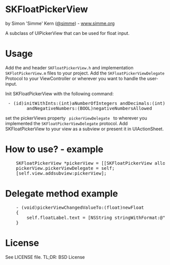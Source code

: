 SKFloatPickerView
=================
by Simon 'Simme' Kern (<a href="http://www.twitter.com/0xsimme">@simme</a>) -  <a href="http://www.simme.org">www.simme.org</a>

A subclass of UIPickerView that can be used for float input.


Usage
=================
Add the  and header <code>SKFloatPickerView.h</code> and implementation <code>SKFlotPickerView.m</code> files to your project.
Add the <code>SKFloatPickerViewDelegate</code> Protocol to your ViewController or wherever you want to handle the user-input.
	
Init SKFloatPickerView with the following command:
<pre> - (id)initWithInts:(int)aNumberOfIntegers andDecimals:(int)aNumberOfDecimals
		andNegativeNumbers:(BOOL)negativeNumbersAllowed</pre>

set the pickerViews property <code> pickerViewDelegate </code> to wherever you implemented the <code>SKFloatPickerViewDelegate</code> protocol.
Add SKFloatPickerView to your view as a subview or present it in UIActionSheet.


How to use? - example
=================
<pre>
	SKFloatPickerView *pickerView = [[SKFloatPickerView alloc]initWithInts:2 andDecimals:2 andNegativeNumbers:YES];
	pickerView.pickerViewDelegate = self;
	[self.view.addsubview:pickerView];
</pre>


Delegate method example
=================
<pre>
	- (void)pickerViewChangedValueTo:(float)newFloat
	{
	    self.floatLabel.text = [NSString stringWithFormat:@"%2.2f",newFloat];
	}
</pre>

License
=================
See LICENSE file. TL;DR: BSD License